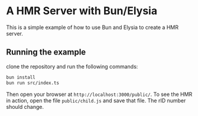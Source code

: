 # A HMR Server with Bun/Elysia

This is a simple example of how to use Bun and Elysia to create a HMR server.

## Running the example

clone the repository and run the following commands:

```bash
bun install
bun run src/index.ts
```

Then open your browser at `http://localhost:3000/public/`.
To see the HMR in action, open  the file `public/child.js` and save that file. The rID number should change.
